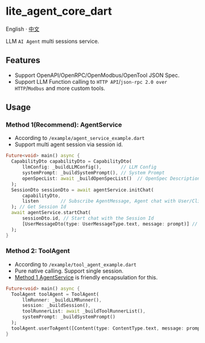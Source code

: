 # lite_agent_core_dart

English · [中文](README-zh_CN.md)

LLM `AI Agent` multi sessions service.

## Features

- Support OpenAPI/OpenRPC/OpenModbus/OpenTool JSON Spec.
- Support LLM Function calling to `HTTP API`/`json-rpc 2.0 over HTTP`/`Modbus` and more custom tools.

## Usage

### Method 1(Recommend): AgentService
- According to `/example/agent_service_example.dart`
- Support multi agent session via session id.

```dart
Future<void> main() async {
  CapabilityDto capabilityDto = CapabilityDto(
      llmConfig: _buildLLMConfig(),       // LLM Config
      systemPrompt: _buildSystemPrompt(), // System Prompt
      openSpecList: await _buildOpenSpecList()  // OpenSpec Description String List
  );
  SessionDto sessionDto = await agentService.initChat(
      capabilityDto,
      listen        // Subscribe AgentMessage, Agent chat with User/Client/LLM/Tools Role
  ); // Get Session Id
  await agentService.startChat(
      sessionDto.id, // Start chat with the Session Id
      [UserMessageDto(type: UserMessageType.text, message: prompt)] // User Content List, support type text/imageUrl
  );
}
```

### Method 2: ToolAgent

- According to `/example/tool_agent_example.dart`
- Pure native calling. Support single session.
- [Method 1 AgentService](#method-1recommend-agentservice) is friendly encapsulation for this.

```dart
Future<void> main() async {
  ToolAgent toolAgent = ToolAgent(
      llmRunner: _buildLLMRunner(),
      session: _buildSession(),
      toolRunnerList: await _buildToolRunnerList(),
      systemPrompt: _buildSystemPrompt()
  );
  toolAgent.userToAgent([Content(type: ContentType.text, message: prompt)]);
}
```